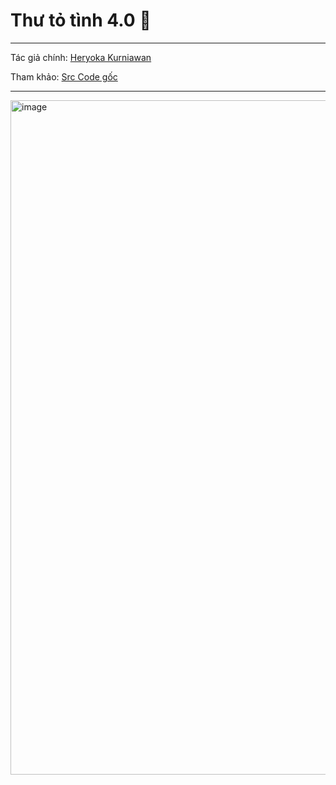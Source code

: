 # Thư tỏ tình 4.0 💌
---
Tác giả chính: [Heryoka Kurniawan](https://github.com/heryyy)

Tham khảo: [Src Code gốc](https://github.com/heryyy/pink-envelope)

---
<img width="1919" height="1079" alt="image" src="https://github.com/user-attachments/assets/2d97a76e-c66e-40b4-9911-160cd0b2ace5" />
